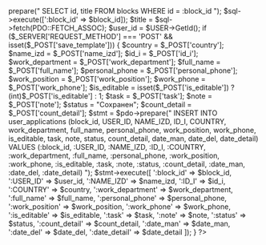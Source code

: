 <?
require("../header.php");
$dsn = 'mysql:host=localhost;dbname=test_db';
$username = 'root';
$password = 'root';

$pdo = new PDO($dsn, $username, $password);
$title = "";
$block_id = isset($_GET['block_id']) ? intval($_GET['block_id']) : 0;
$sql = $pdo->prepare("
SELECT id, title FROM blocks WHERE id = :block_id
");
$sql->execute([':block_id' => $block_id]);
$title = $sql->fetch(PDO::FETCH_ASSOC);

$user_id = $USER->GetId();
if ($_SERVER['REQUEST_METHOD'] === 'POST' && isset($_POST['save_template'])) {
	$country = $_POST['country'];
	$name_izd = $_POST['name_izd'];
	$id_i = $_POST['id_i'];
	$work_department = $_POST['work_department'];
	$full_name = $_POST['full_name'];
	$personal_phone = $_POST['personal_phone'];
	$work_position = $_POST['work_position'];
	$work_phone = $_POST['work_phone'];
	$is_editable = isset($_POST['is_editable']) ? (int)$_POST['is_editable'] : 1;
	$task = $_POST['task'];
	$note = $_POST['note'];
	$status = "Сохранен";
	$count_detail = $_POST['count_detail'];
	$stmt = $pdo->prepare("
	INSERT INTO user_applications (block_id, USER_ID, NAME_IZD, ID_I, COUNTRY, work_department, full_name, personal_phone, work_position, work_phone, is_editable, task, note, status, count_detail, date_man, date_del, date_detail)
VALUES (:block_id, :USER_ID, :NAME_IZD, :ID_I, :COUNTRY, :work_department, :full_name, :personal_phone, :work_position, :work_phone, :is_editable, :task, :note, :status, :count_detail, :date_man, :date_del, :date_detail)
	");
	$stmt->execute([
	':block_id' => $block_id,
	':USER_ID' => $user_id,
	':NAME_IZD' => $name_izd,
	':ID_I' => $id_i,
	':COUNTRY' => $country,
	':work_department' => $work_department,
	':full_name' => $full_name,
	':personal_phone' => $personal_phone,
	':work_position' => $work_position,
	':work_phone' => $work_phone,
	':is_editable' => $is_editable,
	':task' => $task,
	':note' => $note,
	':status' => $status,
	':count_detail' => $count_detail,
	':date_man' => $date_man,
	':date_del' => $date_del,
	':date_detail' => $date_detail
	]);
}
?> <!-- jQuery --> <script src="https://code.jquery.com/jquery-3.6.0.min.js"></script> <!-- Bootstrap CSS --> <!-- Bootstrap JS (зависит от jQuery) --> <script src="https://stackpath.bootstrapcdn.com/bootstrap/4.5.2/js/bootstrap.bundle.min.js"></script> <style>
        .suggestions {
            border: 1px solid #ccc;
            max-width: 300px;
            position: absolute;
            background: white;
            z-index: 10;
        }

        .suggestions div {
            padding: 5px;
            cursor: pointer;
        }

        .suggestions div:hover {
            background-color: #f0f0f0;
        }
    </style>
<form method="POST">
 <button type="submit" name="save_template">Сохранить</button>
	<table class="form">
	<tbody>
	<tr>
		<td rowspan="2" colspan="2">
			 Заявка на измерение<br>
		</td>
		<td rowspan="1" colspan="2">
			 Дата
		</td>
		<td rowspan="1" colspan="2">
			 <? echo date("d.m.y"); ?> <br>
		</td>
	</tr>
	<tr>
		<td colspan="2">
			 Номер протокола
		</td>
		<td colspan="2">
			 <? echo $title['title']; ?>-<? echo date("Y"); ?>-id
		</td>
	</tr>
	<tr>
		<td colspan="2">
			 Наименование
		</td>
		<td colspan="2">
			 Номер детали
		</td>
		<td colspan="2">
			 Дата предоставления на замер
		</td>
	</tr>
	<tr>
		<td colspan="2">
  			<input type="text" id="field2" name="name_izd" style="width: 100%">
	<div id="suggestions2" class="suggestions"></div>
		</td>
		<td colspan="2">
 			<input type="text" id="field1" name="id_i" style="width: 100%">
	<div id="suggestions1" class="suggestions"></div>
		</td>
		<td colspan="2">

		</td>
	</tr>
	<tr>
		<td colspan="1">
			 Дата изготовления
		</td>
		<td rowspan="1">
			<input type="date" id="date_man" name="date_man">
		</td>
		<td rowspan="3" colspan="1">
			 Поставщик
		</td>
		<td rowspan="3">
			<input type="text" id="COUNTRY" name="country"><br>
		</td>
		<td rowspan="3" colspan="1">
			 Количество
		</td>
		<td rowspan="3">
			 <label for="count"></label> <input type="text" id="count_detail" name="count_detail"> <br>
		</td>
	</tr>
	<tr>
		<td colspan="1">
			Дата поставки⁠
		</td>
		<td rowspan="1">
			<input type="date" id="date_del" name="date_del">
		</td>
	</tr>
	<tr>
		<td>
			Номер партии
		</td>
		<td>
			&nbsp;
		</td>
	</tr>
	<tr>
		<td colspan="2">
			 Примечание
		</td>
		<td colspan="4">
			 Заполняется сотрудником лаборатории
		</td>
	</tr>
	<tr>
		<td colspan="2">
			&nbsp;
		</td>
		<td colspan="4" style="padding: 0px;">
			<div style="display: flex; margin: 0px;">
				<div style="width: 50%; display: flex; height: auto;"> 
					<input type="checkbox" id="material1" name="material1" value="Plastic">
  					<label for="material1"> Plastic</label><br>
  					<input type="checkbox" id="material2" name="material2" value="Metal">
  					<label for="material2"> Metal</label><br>
  					<input type="checkbox" id="material" name="material3" value="Painted">
  					<label for="material3"> Painted</label>
				</div>
				<div style="width: 50%; display: flex; height: auto;"> 
					<input type="checkbox" id="processing1" name="processing1" value="Zeiss">
  					<label for="processing1"> Zeiss</label><br>
  					<input type="checkbox" id="processing2" name="processing2" value="LaserTracer">
  					<label for="processing2"> LaserTracer</label><br>
				</div>
			</div>
		</td>
	</tr>
	<tr>
		<td colspan="6">
			 Протокол поставки
		</td>
	</tr>
	<tr>
		<td colspan="2">
			Дата предоставление детали
		</td>
		<td colspan="2">
			<input type="date" id="date_detail" name="date_detail">
		</td>
		<td colspan="1">
			 Цех/отдел
		</td>
		<td rowspan="1">
 <input type="text" id="WORK_DEPARTMENT" name="work_department" readonly="" value="<? $arUser = CUser::GetByID($GLOBALS["USER"]->GetId())->GetNext(); echo $arUser["WORK_DEPARTMENT"]; ?>">
		</td>
	</tr>
	<tr>
		<td colspan="2">
			 Лицо, предоставившее деталь на измерение
		</td>
		<td colspan="2" name="full_name">
 <input type="text" id="FULL_NAME" name="full_name" readonly="" value="<? echo $USER->GetFullName();?>" style="width: 100%">
		</td>
		<td colspan="1">
			 Тел.
		</td>
		<td colspan="1">
 <input type="text" id="PERSONAL_PHONE" name="personal_phone" value="<? $arUser = CUser::GetByID($GLOBALS["USER"]->GetId())->GetNext(); echo $arUser["PERSONAL_PHONE"]; ?>">
		</td>
	</tr>
	<tr>
		<td colspan="2">
			 Должность
		</td>
		<td colspan="2">
 <input type="text" id="WORK_POSITION" name="work_position" readonly="" value="<? $arUser = CUser::GetByID($GLOBALS["USER"]->GetId())->GetNext(); echo $arUser["WORK_POSITION"]; ?>" style="width: 100%">
		</td>
		<td colspan="1">
			 Тел. рабочий
		</td>
		<td colspan="1">
			<input type="text" id="WORK_PHONE" name="work_phone" readonly="" value="<? $arUser = CUser::GetByID($GLOBALS["USER"]->GetId())->GetNext(); echo $arUser["WORK_PHONE"]; ?>"> 
		</td>
	</tr>
	<tr>
		<td colspan="6">
			 Предоставленные детали
		</td>
	</tr>
	<tr>
		<td colspan="4">
			 Наименование
		</td>
		<td rowspan="1">
			 Номер детали
		</td>
		<td rowspan="1">
			 VIN/Шасси (#CAD Model)
		</td>
	</tr>
	<tr>
		<td colspan="4">
			<input type="text" id="field11" style="width: 100%" readonly="">
		</td>
		<td colspan="1">
			<input type="text" id="field22" style="width: 100%" readonly="">
		</td>
		<td colspan="1">
			<input type="text" id="VIN">
		</td>
	</tr>
	<tr>
		<td colspan="4">
		</td>
		<td colspan="1">
 <br>
		</td>
		<td colspan="1">
 <br>
		</td>
	</tr>
	<tr>
		<td colspan="4">
 <br>
		</td>
		<td colspan="1">
 <br>
		</td>
		<td colspan="1">
 <br>
		</td>
	</tr>
	<tr>
		<td colspan="6">
			 Задание для измерения
		</td>
	</tr>
	<tr>
		<td colspan="6">
			<input type="text" id="task" name="task" style="width: 100%"> <br>
		</td>
	</tr>
	<tr>
	</tr>
	<tr>
		<td colspan="6">
			 Обоснование/примечание
		</td>
	</tr>
	<tr>
		<td colspan="6">
			<input type="text" id="note" name="note" style="width: 100%"> <br>
		</td>
	</tr>
	<tr>
	</tr>
	<tr>
		<td colspan="6">
			 Прием/сдача
		</td>
	</tr>
	<tr>
		<td class="td-col" colspan="6">
			<div style="display: flex;">
				<input type="text" id="note" name="note" style="width: 50%">
				<input type="text" id="note" name="note" style="width: 50%">
			</div>
		</td>
	</tr>
	<tr>
		<td colspan="3">
			Время измерения
		</td>
		<td rowspan="1" colspan="2">
			Сотрудник ОИиУК
		</td>
		<td colspan="1">
			Подпись
		</td>
	</tr>
	<tr>
		<td colspan="3">
			&nbsp;
		</td>
		<td rowspan="1" colspan="2">
			&nbsp; &nbsp;
		</td>
		<td colspan="1">
			&nbsp;
		</td>
	</tr>
	</tbody>
	</table>
	<div style="position: fixed; bottom: 20px; right: 20px;">
    <button onclick="window.print()" class="btn btn-primary no-print">
        <i class="fas fa-print"></i> Печать
    </button>
</div>
</form>
<script src="form.js"></script>

<style> 
        .form, .form * {
            visibility: visible;
        }
        .form {
            position: absolute;
            left: 0;
            top: 0;
            width: 100%;
        }
        
        /* Улучшение отображения таблицы при печати */
        table.form {
            border-collapse: collapse;
            width: 35%;
			height: 40%;
        }
        table.form td, table.form th {
            border: 1px solid #000;
            padding: 4px;
        }

    @media print {
        body * {
            visibility: hidden;
        }
        .form, .form * {
            visibility: visible;
        }
        .form {
            position: absolute;
            left: 0;
            top: 0;
            width: 100%;
        }
        .no-print {
            display: none !important;
        }
        
        /* Улучшение отображения таблицы при печати */
        table.form {
            border-collapse: collapse;
            width: 100%;
        }
        table.form td, table.form th {
            border: 1px solid #000;
            padding: 8px;
        }
    }
    
    /* Стиль для кнопки печати */
    .print-btn {
        position: fixed;
        bottom: 20px;
        right: 20px;
        z-index: 1000;
    }
</style>

<script>
function printForm() {
    // Скрыть лишние элементы
    document.querySelectorAll('.no-print').forEach(el => {
        el.style.display = 'none';
    });
    
    window.print();
    
    // Показать обратно после печати
    setTimeout(() => {
        document.querySelectorAll('.no-print').forEach(el => {
            el.style.display = '';
        });
    }, 500);
}
</script>
